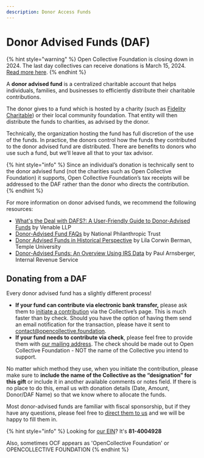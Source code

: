 ```yaml
---
description: Donor Access Funds
---
```


# Donor Advised Funds (DAF)

{% hint style="warning" %}
Open Collective Foundation is closing down in 2024. The last day collectives can receive donations is March 15, 2024. [Read more here](../../).
{% endhint %}

A **donor advised fund** is a centralized charitable account that helps individuals, families, and businesses to efficiently distribute their charitable contributions.

The donor gives to a fund which is hosted by a charity (such as [Fidelity Charitable](https://www.fidelitycharitable.org)) or their local community foundation. That entity will then distribute the funds to charities, as advised by the donor.

Technically, the organization hosting the fund has full discretion of the use of the funds. In practice, the donors control how the funds they contributed to the donor advised fund are distributed. There are benefits to donors who use such a fund, but we’ll leave all that to your tax advisor.

{% hint style="info" %}
Since an individual’s donation is technically sent to the donor advised fund (not the charities such as Open Collective Foundation) it supports, Open Collective Foundation’s tax receipts will be addressed to the DAF rather than the donor who directs the contribution.
{% endhint %}

For more information on donor advised funds, we recommend the following resources:

* [What's the Deal with DAFS?: A User-Friendly Guide to Donor-Advised Funds](https://www.venable.com/insights/publications/2019/02/whats-the-deal-with-dafs-a-user-friendly-guide) by Venable LLP
* [Donor-Advised Fund FAQs](https://www.nptrust.org/donor-advised-funds/faq/) by National Philanthropic Trust
* [Donor Advised Funds in Historical Perspective](https://lawdigitalcommons.bc.edu/philanthropy-forum/donoradvised2015/papers/2/) by Lila Corwin Berman, Temple University
* [Donor-Advised Funds: An Overview Using IRS Data](https://lawdigitalcommons.bc.edu/philanthropy-forum/donoradvised2015/papers/5/) by Paul Arnsberger, Internal Revenue Service

## Donating from a DAF

Every donor advised fund has a slightly different process!

* **If your fund can contribute via electronic bank transfer,** please ask them to [initiate a contribution](https://docs.opencollective.com/help/financial-contributors/payments) via the Collective’s page. This is much faster than by check. Should you have the option of having them send an email notification for the transaction, please have it sent to [contact@opencollective.foundation](mailto:contact@opencollective.foundation).
* **If your fund needs to contribute via check**, please feel free to provide them with [our mailing address](../../about/official-information-and-documents.md#address). The check should be made out to Open Collective Foundation - NOT the name of the Collective you intend to support.

No matter which method they use, when you initiate the contribution, please make sure to **include the name of the Collective as the “designation” for this gift** or include it in another available comments or notes field. If there is no place to do this, email us with donation details (Date, Amount, Donor/DAF Name) so that we know where to allocate the funds.

Most donor-advised funds are familiar with fiscal sponsorship, but if they have any questions, please feel free to [direct them to us](../../about/contact-us.md) and we will be happy to fill them in.

{% hint style="info" %}
Looking for [our EIN](../../about/official-information-and-documents.md)? It's **81-4004928**

Also, sometimes OCF appears as 'OpenCollective Foundation' or OPENCOLLECTIVE FOUNDATION
{% endhint %}
